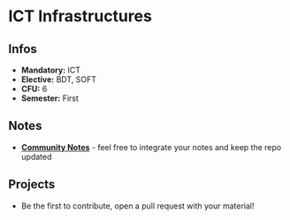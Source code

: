 # ICT Infrastructures
## Infos
- **Mandatory:** ICT
- **Elective:** BDT, SOFT
- **CFU:** 6
- **Semester:** First

## Notes
- [**Community Notes**](https://github.com/md-cs-student-unipi/ict-infrastructures) - feel free to integrate your notes and keep the repo updated

## Projects
- Be the first to contribute, open a pull request with your material!